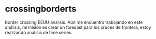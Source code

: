 # crossingborderts
border crossing EEUU analisis. Aún me encuentro trabajando en este análisis, mi misión es crear un forecast para los cruces de frontera, estoy realizando análisis de time series. 

